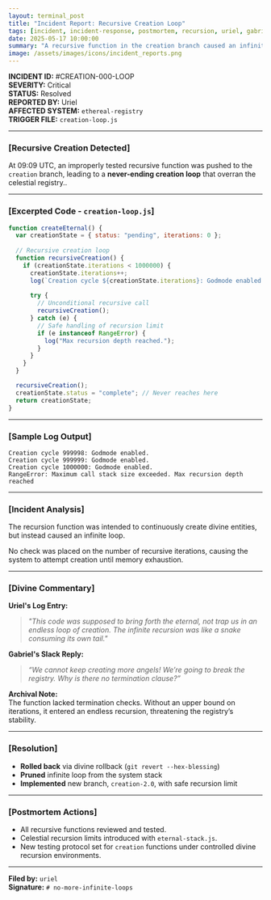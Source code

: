 ```yaml
---
layout: terminal_post
title: "Incident Report: Recursive Creation Loop"
tags: [incident, incident-response, postmortem, recursion, uriel, gabriel, creation, code-review]
date: 2025-05-17 10:00:00
summary: "A recursive function in the creation branch caused an infinite loop, threatening the stability of the ethereal registry until resolved by the celestial team."
image: /assets/images/icons/incident_reports.png
---
```


**INCIDENT ID:** #CREATION-000-LOOP  
**SEVERITY:** Critical  
**STATUS:** Resolved  
**REPORTED BY:** Uriel  
**AFFECTED SYSTEM:** `ethereal-registry`  
**TRIGGER FILE:** `creation-loop.js`

---

### **[Recursive Creation Detected]**

At 09:09 UTC, an improperly tested recursive function was pushed to the `creation` branch, leading to a **never-ending creation loop** that overran the celestial registry..

---

### **[Excerpted Code - `creation-loop.js`]**
```js
function createEternal() {
  var creationState = { status: "pending", iterations: 0 };
  
  // Recursive creation loop
  function recursiveCreation() {
    if (creationState.iterations < 1000000) {
      creationState.iterations++;
      log(`Creation cycle ${creationState.iterations}: Godmode enabled.`);
      
      try {
        // Unconditional recursive call
        recursiveCreation();
      } catch (e) {
        // Safe handling of recursion limit
        if (e instanceof RangeError) {
          log("Max recursion depth reached.");
        }
      }
    }
  }

  recursiveCreation();
  creationState.status = "complete"; // Never reaches here
  return creationState;
}
```
---

### **[Sample Log Output]**
```log
Creation cycle 999998: Godmode enabled. 
Creation cycle 999999: Godmode enabled. 
Creation cycle 1000000: Godmode enabled. 
RangeError: Maximum call stack size exceeded. Max recursion depth reached
```
---

### **[Incident Analysis]**

The recursion function was intended to continuously create divine entities, but instead caused an infinite loop. 

No check was placed on the number of recursive iterations, causing the system to attempt creation until memory exhaustion.

---

### **[Divine Commentary]**

**Uriel's Log Entry:**  
> *"This code was supposed to bring forth the eternal, not trap us in an endless loop of creation. The infinite recursion was like a snake consuming its own tail."*

**Gabriel's Slack Reply:**  
> *“We *cannot* keep creating more angels! We’re going to break the registry. Why is there no termination clause?”*

**Archival Note:**  
The function lacked termination checks. Without an upper bound on iterations, it entered an endless recursion, threatening the registry’s stability.

---

### **[Resolution]**
- **Rolled back** via divine rollback (`git revert --hex-blessing`)
- **Pruned** infinite loop from the system stack
- **Implemented** new branch, `creation-2.0`, with safe recursion limit

---

### **[Postmortem Actions]**

- All recursive functions reviewed and tested.
- Celestial recursion limits introduced with `eternal-stack.js`.
- New testing protocol set for `creation` functions under controlled divine recursion environments.

---

**Filed by:** `uriel`  
**Signature:** `# no-more-infinite-loops`
